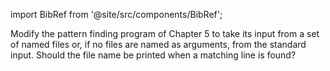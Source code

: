 import BibRef from '@site/src/components/BibRef';

Modify the pattern finding program of Chapter 5 to take its input
from a set of named files or, if no files are named as arguments, from the standard
input. Should the file name be printed when a matching line is found? <BibRef id='KR1988' pages='p. 165'></BibRef>